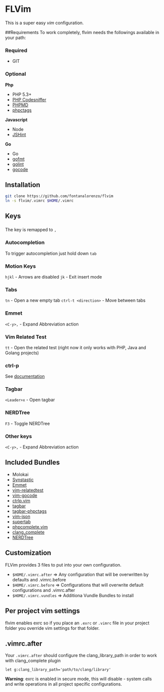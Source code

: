 # FLVim
This is a super easy *vim* configuration. 


##Requirements
To work completely, flvim needs the followings available in your path:
### Required
- GIT

### Optional

**Php**
- PHP 5.3+
- [PHP Codesniffer](https://github.com/squizlabs/PHP_CodeSniffer)
- [PHPMD](https://github.com/phpmd/phpmd)
- [phpctags](https://github.com/vim-php/phpctags)

**Javascript**
- Node
- [JSHint](http://www.jshint.com/install/)

**Go**
- Go
- [gofmt](http://golang.org/cmd/gofmt/)
- [golint](https://github.com/golang/lint)
- [gocode](https://github.com/nsf/gocode)

## Installation
```bash
git clone https://github.com/fontanalorenzo/flvim
ln -s flvim/.vimrc $HOME/.vimrc
```
## Keys

### <leader>
The <leader> key is remapped to `,` 

### Autocompletion
To trigger autocompletion just hold down `tab`

### Motion Keys
```hjkl``` - Arrows are disabled
```jk``` - Exit insert mode

### Tabs
```tn``` - Open a new empty tab
```ctrl-t <direction>``` - Move between tabs

### Emmet
```<C-y>,``` - Expand Abbreviation action

### Vim Related Test
```tt``` - Open the related test (right now it only works with PHP, Java and Golang projects)

### ctrl-p
See [documentation](https://github.com/kien/ctrlp.vim/blob/master/readme.md)

### Tagbar
```<Leader>x``` - Open tagbar

### NERDTree
```F3``` - Toggle NERDTree

### Other keys
```<C-y>,``` - Expand Abbreviation action

## Included Bundles
- Molokai
- [Synstastic](https://github.com/scrooloose/syntastic)
- [Emmet](https://github.com/mattn/emmet-vim)
- [vim-relatedtest](https://github.com/wdalmut/vim-relatedtest)
- [vim-gocode](https://github.com/Blackrush/vim-gocode)
- [ctrlp.vim](https://github.com/kien/ctrlp.vim)
- [tagbar](https://github.com/majutsushi/tagbar)
- [tagbar-phpctags](https://github.com/vim-php/tagbar-phpctags.vim)
- [vim-json](https://github.com/elzr/vim-json)
- [supertab](https://github.com/ervandew/supertab)
- [phpcomplete.vim](https://github.com/shawncplus/phpcomplete.vim)
- [clang_complete](https://github.com/Rip-Rip/clang_complete)
- [NERDTree](https://github.com/scrooloose/nerdtree)

## Customization
FLVim provides 3 files to put into your own configuration.
- ```$HOME/.vimrc.after```    => Any configuration that will be overwritten by defaults and .vimrc.before
- ```$HOME/.vimrc.before```   => Configurations that will overwrite default configurations and .vimrc.after
- ```$HOME/.vimrc.vundles```  => Additiona Vundle Bundles to install 

## Per project vim settings
flvim enables exrc so if you place an ```.exrc``` or ```.vimrc```  file in your project folder you override vim settings
for that folder.

## .vimrc.after
Your `.vimrc.after` should configure the clang_library_path in order to work with clang_complete plugin

```
let g:clang_library_path='path/to/clang/library'
```


**Warning**: exrc is enabled in secure mode, this will disable - system calls and write operations in all project specific configurations.     
